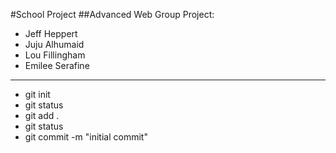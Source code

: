 #School Project
##Advanced Web Group Project:
- Jeff Heppert
- Juju Alhumaid
- Lou Fillingham
- Emilee Serafine
_______________________

* git init
* git status
* git add .
* git status
* git commit -m "initial commit"
